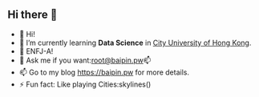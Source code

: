 ## Hi there 👋

<!--
**baipin/baipin** is a ✨ _special_ ✨ repository because its `README.md` (this file) appears on your GitHub profile.

Here are some ideas to get you started:
-->

- 🔭 Hi!
- 🌱 I’m currently learning <b>Data Science</b> in <a href="https://cityu.edu.hk">City University of Hong Kong</a>.
- 👯 ENFJ-A!
- 💬 Ask me if you want:root@baipin.pw📫
- 📫 Go to my blog <a href="https://baipin.pw">https://baipin.pw</a> for more details.
- ⚡ Fun fact: Like playing Cities:skylines()
